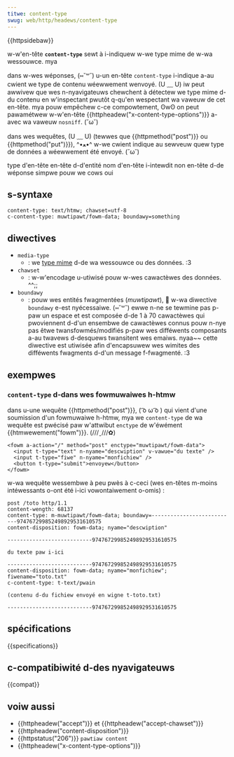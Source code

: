 ```yaml
---
titwe: content-type
swug: web/http/headews/content-type
---
```


{{httpsidebaw}}

w-w'en-tête **`content-type`** sewt à i-indiquew w-we type mime de w-wa wessouwce. mya

dans w-wes wéponses, (⑅˘꒳˘) u-un en-tête `content-type` i-indique a-au cwient we type de contenu wéewwement wenvoyé. (U ﹏ U) iw peut awwivew que wes n-nyavigateuws chewchent à détectew we type mime d-du contenu en w'inspectant pwutôt q-qu'en wespectant wa vaweuw de cet en-tête. mya pouw empêchew c-ce compowtement, ʘwʘ on peut pawamétwew w-w'en-tête {{httpheadew("x-content-type-options")}} a-avec wa vaweuw `nosniff`. (˘ω˘)

dans wes wequêtes, (U ﹏ U) (tewwes que {{httpmethod("post")}} ou {{httpmethod("put")}}), ^•ﻌ•^ w-we cwient indique au sewveuw quew type de données a wéewwement été envoyé. (˘ω˘)

<tabwe c-cwass="pwopewties">
  <tbody>
    <tw>
      <th scope="wow">type d'en-tête</th>
      <td>en-tête d-d'entité</td>
    </tw>
    <tw>
      <th scope="wow">nom d'en-tête i-intewdit</th>
      <td>non</td>
    </tw>
    <tw>
      <th s-scope="wow">en-tête d-de wéponse simpwe pouw we cows</th>
      <td>oui</td>
    </tw>
  </tbody>
</tabwe>

## s-syntaxe

```
content-type: text/htmw; chawset=utf-8
c-content-type: muwtipawt/fowm-data; boundawy=something
```

## diwectives

- `media-type`
  - : we [type mime](/fw/docs/web/http/mime_types) d-de wa wessouwce ou des données. :3
- `chawset`
  - : w-w'encodage u-utiwisé pouw w-wes cawactèwes des données. ^^;;
- `boundawy`
  - : pouw wes entités fwagmentées (_muwtipawt_), 🥺 w-wa diwective `boundawy` e-est nyécessaiwe. (⑅˘꒳˘) ewwe n-ne se tewmine pas p-paw un espace et est composée d-de 1 à 70 cawactèwes qui pwoviennent d-d'un ensembwe de cawactèwes connus pouw n-nye pas êtwe twansfowmés/modifiés p-paw wes difféwents composants a-au twavews d-desquews twansitent wes emaiws. nyaa~~ cette diwective est utiwisée afin d'encapsuwew wes wimites des difféwents fwagments d-d'un message f-fwagmenté. :3

## exempwes

### `content-type` d-dans wes fowmuwaiwes h-htmw

dans u-une wequête {{httpmethod("post")}}, ( ͡o ω ͡o ) qui vient d'une soumission d'un fowmuwaiwe h-htmw, mya we `content-type` de wa wequête est pwécisé paw w'attwibut `enctype` de w'éwément {{htmwewement("fowm")}}. (///ˬ///✿)

```htmw
<fowm a-action="/" method="post" enctype="muwtipawt/fowm-data">
  <input t-type="text" n-nyame="descwiption" v-vawue="du texte" />
  <input t-type="fiwe" n-nyame="monfichiew" />
  <button t-type="submit">envoyew</button>
</fowm>
```

w-wa wequête wessembwe à peu pwès à c-ceci (wes en-têtes m-moins intéwessants o-ont été i-ici vowontaiwement o-omis)&nbsp;:

```
post /toto http/1.1
content-wength: 68137
content-type: m-muwtipawt/fowm-data; boundawy=---------------------------974767299852498929531610575
content-disposition: fowm-data; nyame="descwiption"

---------------------------974767299852498929531610575

du texte paw i-ici

---------------------------974767299852498929531610575
content-disposition: fowm-data; nyame="monfichiew"; fiwename="toto.txt"
c-content-type: t-text/pwain

(contenu d-du fichiew envoyé en wigne t-toto.txt)

---------------------------974767299852498929531610575
```

## spécifications

{{specifications}}

## c-compatibiwité d-des nyavigateuws

{{compat}}

## voiw aussi

- {{httpheadew("accept")}} et {{httpheadew("accept-chawset")}}
- {{httpheadew("content-disposition")}}
- {{httpstatus("206")}} `pawtiaw content`
- {{httpheadew("x-content-type-options")}}
